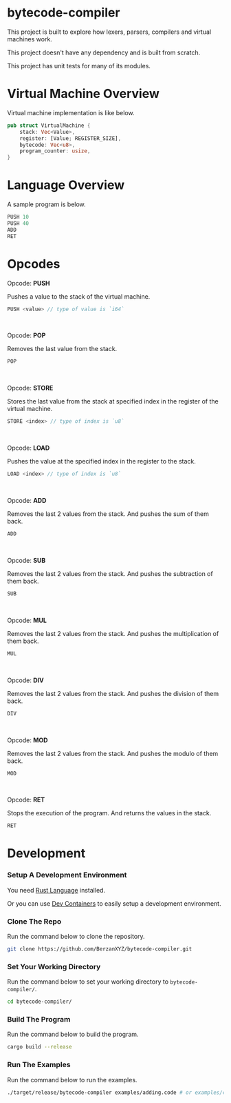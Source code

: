 # bytecode-compiler

This project is built to explore how lexers, parsers, compilers and virtual machines work.

This project doesn't have any dependency and is built from scratch.

This project has unit tests for many of its modules.

# Virtual Machine Overview
Virtual machine implementation is like below.
```rust
pub struct VirtualMachine {
    stack: Vec<Value>,
    register: [Value; REGISTER_SIZE],
    bytecode: Vec<u8>,
    program_counter: usize,
}
```

# Language Overview
A sample program is below.
```js
PUSH 10 
PUSH 40
ADD
RET
```

# Opcodes
Opcode: **PUSH**

Pushes a value to the stack of the virtual machine.
```js
PUSH <value> // type of value is `i64` 
```

<br>

Opcode: **POP**

Removes the last value from the stack.
```js
POP 
```

<br>

Opcode: **STORE**

Stores the last value from the stack at specified index in the register of the virtual machine.
```js
STORE <index> // type of index is `u8` 
```

<br>

Opcode: **LOAD**

Pushes the value at the specified index in the register to the stack.
```js
LOAD <index> // type of index is `u8` 
```

<br>

Opcode: **ADD**

Removes the last 2 values from the stack. And pushes the sum of them back.
```js
ADD
```

<br>

Opcode: **SUB**

Removes the last 2 values from the stack. And pushes the subtraction of them back.
```js
SUB
```

<br>

Opcode: **MUL**

Removes the last 2 values from the stack. And pushes the multiplication of them back.
```js
MUL
```

<br>

Opcode: **DIV**

Removes the last 2 values from the stack. And pushes the division of them back.
```js
DIV
```

<br>

Opcode: **MOD**

Removes the last 2 values from the stack. And pushes the modulo of them back.
```js
MOD
```

<br>

Opcode: **RET**

Stops the execution of the program. And returns the values in the stack.
```js
RET
```





# Development

### Setup A Development Environment
You need [Rust Language](https://www.rust-lang.org/) installed.

Or you can use [Dev Containers](https://containers.dev/) to easily setup a development environment.

### Clone The Repo
Run the command below to clone the repository.
```sh
git clone https://github.com/BerzanXYZ/bytecode-compiler.git
```

### Set Your Working Directory
Run the command below to set your working directory to `bytecode-compiler/`.
```sh
cd bytecode-compiler/
```

### Build The Program
Run the command below to build the program.
```sh
cargo build --release
```

### Run The Examples
Run the command below to run the examples.
```sh
./target/release/bytecode-compiler examples/adding.code # or examples/complex.code
```